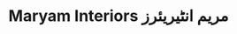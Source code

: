 ---
title: "Maryam Interiors مریم انٹیریئرز"
url: /karachi/maryam-interiors-mrym-nttyryy-rz/
shop: furniture
---